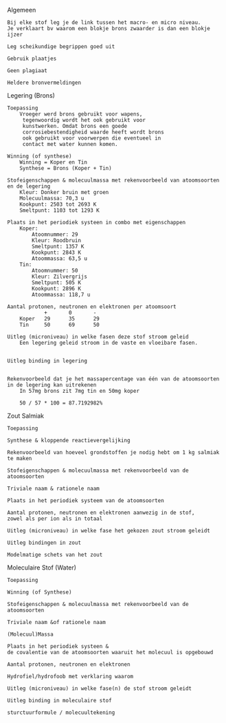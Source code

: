 Algemeen

    Bij elke stof leg je de link tussen het macro- en micro niveau.
    Je verklaart bv waarom een blokje brons zwaarder is dan een blokje ijzer

    Leg scheikundige begrippen goed uit

    Gebruik plaatjes

    Geen plagiaat

    Heldere bronvermeldingen

Legering            (Brons)

    Toepassing
        Vroeger werd brons gebruikt voor wapens,   
         tegenwoordig wordt het ook gebruikt voor 
         kunstwerken. Omdat brons een goede
         corrosiebestendigheid waarde heeft wordt brons
         ook gebruikt voor voorwerpen die eventueel in
         contact met water kunnen komen.
    
    Winning (of synthese)
        Winning = Koper en Tin
        Synthese = Brons (Koper + Tin)
        
    Stofeigenschappen & molecuulmassa met rekenvoorbeeld van atoomsoorten en de legering
        Kleur: Donker bruin met groen
        Molecuulmassa: 70,3 u
        Kookpunt: 2503 tot 2693 K
        Smeltpunt: 1103 tot 1293 K
        
    Plaats in het periodiek systeen in combo met eigenschappen
        Koper:
            Atoomnummer: 29
            Kleur: Roodbruin
            Smeltpunt: 1357 K
            Kookpunt: 2843 K
            Atoommassa: 63,5 u
        Tin:
            Atoomnummer: 50
            Kleur: Zilvergrijs
            Smeltpunt: 505 K
            Kookpunt: 2896 K
            Atoommassa: 118,7 u
        
    Aantal protonen, neutronen en elektronen per atoomsoort
                +       0       -
        Koper   29      35      29
        Tin     50      69      50
        
    Uitleg (microniveau) in welke fasen deze stof stroom geleid
        Een legering geleid stroom in de vaste en vloeibare fasen.


    Uitleg binding in legering
        

    Rekenvoorbeeld dat je het massapercentage van één van de atoomsoorten
    in de legering kan uitrekenen
        In 57mg brons zit 7mg tin en 50mg koper
        
        50 / 57 * 100 = 87.7192982%

Zout Salmiak

    Toepassing

    Synthese & kloppende reactievergelijking

    Rekenvoorbeeld van hoeveel grondstoffen je nodig hebt om 1 kg salmiak te maken

    Stofeigenschappen & molecuulmassa met rekenvoorbeeld van de atoomsoorten

    Triviale naam & rationele naam

    Plaats in het periodiek systeem van de atoomsoorten

    Aantal protonen, neutronen en elektronen aanwezig in de stof,
    zowel als per ion als in totaal

    Uitleg (microniveau) in welke fase het gekozen zout stroom geleidt

    Uitleg bindingen in zout

    Modelmatige schets van het zout

Moleculaire Stof    (Water)

    Toepassing

    Winning (of Synthese)

    Stofeigenschappen & molecuulmassa met rekenvoorbeeld van de atoomsoorten

    Triviale naam &of rationele naam

    (Molecuul)Massa

    Plaats in het periodiek systeen &
    de covalentie van de atoomsoorten waaruit het molecuul is opgebouwd

    Aantal protonen, neutronen en elektronen 

    Hydrofiel/hydrofoob met verklaring waarom

    Uitleg (microniveau) in welke fase(n) de stof stroom geleidt

    Uitleg binding in moleculaire stof

    sturctuurformule / molecuultekening
